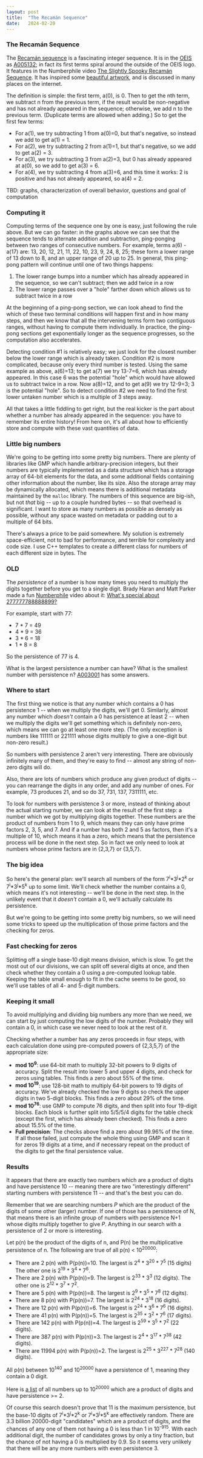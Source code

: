 ```yaml
---
layout: post
title:  "The Recamán Sequence"
date:   2024-02-20
---
```



### The Recamán Sequence
The [Recamán sequence](https://en.wikipedia.org/wiki/Recam%C3%A1n%27s_sequence) is a fascinating integer sequence. It is in the [OEIS](https://oeis.org/) as [A005132](https://oeis.org/A005132); in fact its first terms spiral around the outside of the OEIS logo. It features in the Numberphile video [The Slightly Spooky Recamán Sequence](https://www.youtube.com/watch?v=FGC5TdIiT9U). It has inspired some [beautiful artwork](https://oeis.org/A005132/a005132_1.png), and is discussed in many places on the internet.

The definition is simple: the first term, a(0), is 0. Then to get the nth term, we subtract n from the previous term, if the result would be non-negative and has not already appeared in the sequence; otherwise, we add n to the previous term. (Duplicate terms are allowed when adding.) So to get the first few terms:
- For a(1), we try subtracting 1 from a(0)=0, but that's negative, so instead we add to get a(1) = 1.
- For a(2), we try subtracting 2 from a(1)=1, but that's negative, so we add to get a(2) = 3.
- For a(3), we try subtracting 3 from a(2)=3, but 0 has already appeared at a(0), so we add to get a(3) = 6.
- For a(4), we try subtracting 4 from a(3)=6, and this time it works: 2 is positive and has not already appeared, so a(4) = 2.

TBD: graphs, characterization of overall behavior, questions and goal of computation

### Computing it

Computing terms of the sequence one by one is easy, just following the rule above. But we can go faster: in the graphs above we can see that the sequence tends to alternate addition and subtraction, ping-ponging between two ranges of consecutive numbers. For example, terms a(6) - a(17) are: 13, 20, 12, 21, 11, 22, 10, 23, 9, 24, 8, 25; these form a lower range of 13 down to 8, and an upper range of 20 up to 25. In general, this ping-pong pattern will continue until one of two things happens:
1) The lower range bumps into a number which has already appeared in the sequence, so we can't subtract; then we add twice in a row
2) The lower range passes over a "hole" farther down which allows us to subtract twice in a row

At the beginning of a ping-pong section, we can look ahead to find the which of these two terminal conditions will happen first and in how many steps, and then we know that all the intervening terms form two contiguous ranges, without having to compute them individually. In practice, the ping-pong sections get exponentially longer as the sequence progresses, so the computation also accelerates.

Detecting condition #1 is relatively easy; we just look for the closest number below the lower range which is already taken. Condition #2 is more complicated, because only every third number is tested. Using the same example as above, a(6)=13; to get a(7) we try 13-7=6, which has already appeared. In this case 6 was the potential "hole" which would have allowed us to subtract twice in a row. Now a(8)=12, and to get a(9) we try 12-9=3; 3 is the potential "hole". So to detect condition #2 we need to find the first lower untaken number which is a multiple of 3 steps away.

All that takes a little fiddling to get right, but the real kicker is the part about whether a number has already appeared in the sequence: you have to remember its entire history! From here on, it's all about how to efficiently store and compute with these vast quantities of data.

### Little big numbers

We're going to be getting into some pretty big numbers. There are plenty of libraries like GMP which handle arbitrary-precision integers, but their numbers are typically implemented as a data structure which has a storage array of 64-bit elements for the data, and some additional fields containing other information about the number, like its size. Also the storage array may be dynamically allocated, which means there is additional metadata maintained by the `malloc` library. The numbers of this sequence are big-ish, but not _that_ big -- up to a couple hundred bytes -- so that overhead is significant. I want to store as many numbers as possible as densely as possible, without any space wasted on metadata or padding out to a multiple of 64 bits.

There's always a price to be paid somewhere. My solution is extremely space-efficient, not to bad for performance, and terrible for complexity and code size. I use C++ templates to create a different class for numbers of each different size in bytes. The 

### OLD

The _persistence_ of a number is how many times you need to multiply
the digits together before you get to a single digit. Brady Haran and
Matt Parker made a fun [Numberphile](https://www.numberphile.com)
video about it: [What's special about
277777788888899?](https://www.youtube.com/watch?v=Wim9WJeDTHQ)

For example, start with 77:
- 7 * 7 = 49
- 4 * 9 = 36
- 3 * 6 = 18
- 1 * 8 = 8

So the persistence of 77 is 4.

What is the largest persistence a number can have? What is the
smallest number with persistence n? [A003001](http://oeis.org/A003001)
has some answers.

### Where to start

The first thing we notice is that any number which contains a 0 has
persistence 1 -- when we multiply the digits, we'll get 0. Similarly,
almost any number which _doesn't_ contain a 0 has persistence at least
2 -- when we multiply the digits we'll get something which is
definitely non-zero, which means we can go at least one more
step. (The only exception is numbers like 111111 or 221111 whose
digits multiply to give a one-digit but non-zero result.)

So numbers with persistence 2 aren't very interesting. There are
obviously infinitely many of them, and they're easy to find -- almost
any string of non-zero digits will do.

Also, there are lots of numbers which produce any given product of
digits -- you can rearrange the digits in any order, and add any
number of ones. For example, 73 produces 21, and so do 37, 731, 137,
7311111, etc.

To look for numbers with persistence 3 or more, instead of thinking
about the actual starting number, we can look at the result of the
first step: a number which we got by multiplying digits
together. These numbers are the product of numbers from 1 to 9, which
means they can only have prime factors 2, 3, 5, and 7. And if a number
has both 2 and 5 as factors, then it's a multiple of 10, which means
it has a zero, which means that the persistence process will be done
in the next step. So in fact we only need to look at numbers whose 
prime factors are in {2,3,7} or {3,5,7}.

### The big idea

So here's the general plan: we'll search all numbers of the form
7<sup>i</sup>\*3<sup>j</sup>\*2<sup>k</sup> or
7<sup>i</sup>\*3<sup>j</sup>\*5<sup>k</sup> up to some limit. We'll
check whether the number contains a 0, which means it's not
interesting -- we'll be done in the next step. In the unlikely event
that it _doesn't_ contain a 0, we'll actually calculate its
persistence.

But we're going to be getting into some pretty big numbers, so we will
need some tricks to speed up the multiplication of those prime factors
and the checking for zeros.

### Fast checking for zeros

Splitting off a single base-10 digit means division, which is slow. To
get the most out of our divisions, we can split off several digits at
once, and then check whether they contain a 0 using a pre-computed
lookup table. Keeping the table small enough to fit in the cache seems
to be good, so we'll use tables of all 4- and 5-digit numbers.

### Keeping it small

To avoid multiplying and dividing big numbers any more than we need,
we can start by just computing the low digits of the number. Probably
they will contain a 0, in which case we never need to look at the rest
of it.

Checking whether a number has any zeros proceeds in four steps, with
each calculation done using pre-computed powers of {2,3,5,7} of the
appropriate size:
- **mod 10<sup>9</sup>**: use 64-bit math to multiply 32-bit powers to
9 digits of accuracy. Split the result into lower 5 and upper 4
digits, and check for zeros using tables. This finds a zero about 55%
of the time.
- **mod 10<sup>19</sup>**: use 128-bit math to multiply 64-bit powers
to 19 digits of accuracy. We've already checked the low 9 digits so
check the upper digits in two 5-digit blocks. This finds a zero about
29% of the time.
- **mod 10<sup>76</sup>**: use GMP to compute 76 digits, and then
split into four 19-digit blocks. Each block is further split into
5/5/5/4 digits for the table check (except the first, which has
already been checked). This finds a zero about 15.5% of the time.
- **Full precision**: The checks above find a zero about 99.96% of the
time. If all those failed, just compute the whole thing using GMP and
scan it for zeros 19 digits at a time, and if necessary repeat on the
product of the digits to get the final persistence value.

### Results

It appears that there are exactly two numbers which are a product of
digits and have persistence 10 -- meaning there are two "interestingly
different" starting numbers with persistence 11 -- and that's the best
you can do.

Remember that we are searching numbers _P_ which are the product of
the digits of some other (larger) number. If one of those has a
persistence of N, that means there is an infinite group of numbers
with persistence N+1 whose digits multiply together to give
_P_. Anything in our search with a persistence of 2 or more is
interesting.

Let p(n) be the product of the digits of n, and P(n) be the
multiplicative persistence of n. The following are true of all p(n) <
10<sup>20000</sup>:

- There are 2 p(n) with P(p(n))=10. The largest is 2<sup>4</sup> *
3<sup>20</sup> * 7<sup>5</sup> (15 digits) The other one is
2<sup>19</sup> * 3<sup>4</sup> * 7<sup>6</sup>.
- There are 2 p(n) with P(p(n))=9. The largest is 2<sup>33</sup> *
3<sup>3</sup> (12 digits). The other one is 2<sup>12</sup> *
3<sup>7</sup> * 7<sup>2</sup>.
- There are 5 p(n) with P(p(n))=8. The largest is 2<sup>9</sup> *
3<sup>5</sup> * 7<sup>8</sup> (12 digits).
- There are 8 p(n) with P(p(n))=7. The largest is 2<sup>24</sup> *
3<sup>18</sup> (16 digits).
- There are 12 p(n) with P(p(n))=6. The largest is 2<sup>24</sup> *
3<sup>6</sup> * 7<sup>6</sup> (16 digits).
- There are 41 p(n) with P(p(n))=5. The largest is 2<sup>35</sup> *
3<sup>2</sup> * 7<sup>6</sup> (17 digits).
- There are 142 p(n) with P(p(n))=4. The largest is 2<sup>59</sup> *
3<sup>5</sup> * 7<sup>2</sup> (22 digits).
- There are 387 p(n) with P(p(n))=3. The largest is 2<sup>4</sup> *
3<sup>17</sup> * 7<sup>38</sup> (42 digits).
- There are 11994 p(n) with P(p(n))=2. The largest is 2<sup>25</sup> *
3<sup>227</sup> * 7<sup>28</sup> (140 digits).

All p(n) between 10<sup>140</sup> and 10<sup>20000</sup> have a
persistence of 1, meaning they contain a 0 digit.

Here is [a list](all-persistence.txt) of all numbers up to
10<sup>20000</sup> which are a product of digits and have persistence >= 2.

Of course this search doesn't prove
that 11 is the maximum persistence, but the base-10 digits of
7<sup>i</sup>\*3<sup>j</sup>\*2<sup>k</sup> or
7<sup>i</sup>\*3<sup>j</sup>\*5<sup>k</sup> are effectively
random. There are 3.3 billion 20000-digit "candidates" which are a
product of digits, and the chances of any one of them not having a 0
is less than 1 in 10<sup>-915</sup>. With each additional digit, the
number of candidates grows by only a tiny fraction, but the chance of
not having a 0 is multiplied by 0.9. So it seems very unlikely that
there will be any more numbers with even persistence 3.
